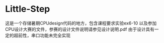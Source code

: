 # Little-Step 
这是一个存储暑期CPUdesign代码的地方，包含课程要求实验ex6-10 以及参加CPU设计大赛的文件，参赛的设计文件说明请参见设计说明.pdf
由于设计具有一定的超前性，串口功能未完全实现
